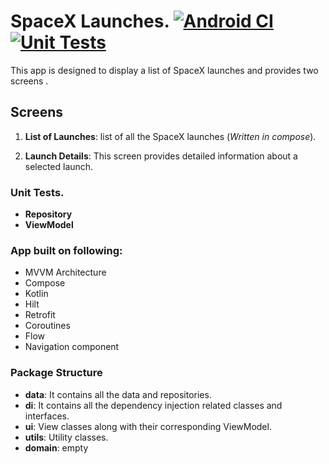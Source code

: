 # SpaceX Launches. [![Android CI](https://github.com/sabinmj/anzapp/actions/workflows/android.yml/badge.svg)](https://github.com/sabinmj/anzapp/actions/workflows/android.yml)   [![Unit Tests](https://github.com/sabinmj/anzapp/actions/workflows/unittests.yml/badge.svg)](https://github.com/sabinmj/anzapp/actions/workflows/unittests.yml)

This app is designed to display a list of SpaceX launches and provides two screens .

## Screens

1. **List of Launches**: list of all the SpaceX launches (*Written in compose*).

2. **Launch Details**: This screen provides detailed information about a selected launch.

### Unit Tests.
- **Repository**
- **ViewModel**
### App built on following:

- MVVM Architecture
- Compose
- Kotlin
- Hilt
- Retrofit
- Coroutines
- Flow 
- Navigation component

### Package Structure

- **data**: It contains all the data and repositories.
- **di**: It contains all the dependency injection related classes and interfaces.
- **ui**: View classes along with their corresponding ViewModel.
- **utils**: Utility classes.
- **domain**: empty 
